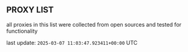 ## PROXY LIST

all proxies in this list were collected from open sources and tested for functionality

last update: `2025-03-07 11:03:47.923411+00:00` UTC